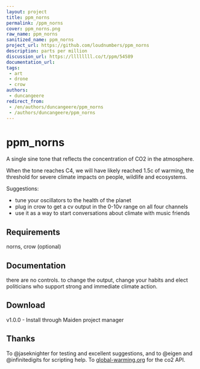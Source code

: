 ```yaml
---
layout: project
title: ppm_norns
permalink: /ppm_norns
cover: ppm_norns.png
raw_name: ppm_norns
sanitized_name: ppm_norns
project_url: https://github.com/loudnumbers/ppm_norns
description: parts per million
discussion_url: https://llllllll.co/t/ppm/54589
documentation_url: 
tags:
 - art
 - drone
 - crow
authors:
 - duncangeere
redirect_from:
 - /en/authors/duncangeere/ppm_norns
 - /authors/duncangeere/ppm_norns
---
```

# ppm_norns

A single sine tone that reflects the concentration of CO2 in the atmosphere.

When the tone reaches C4, we will have likely reached 1.5c of warming, the threshold for severe climate impacts on people, wildlife and ecosystems.

Suggestions:

- tune your oscillators to the health of the planet
- plug in crow to get a cv output in the 0-10v range on all four channels
- use it as a way to start conversations about climate with music friends

## Requirements

norns, crow (optional)

## Documentation

there are no controls. to change the output, change your habits and elect politicians who support strong and immediate climate action.

## Download

v1.0.0 - Install through Maiden project manager

## Thanks

To @jaseknighter for testing and excellent suggestions, and to @eigen and @infinitedigits for scripting help. To [global-warming.org](http://global-warming.org/) for the co2 API.
